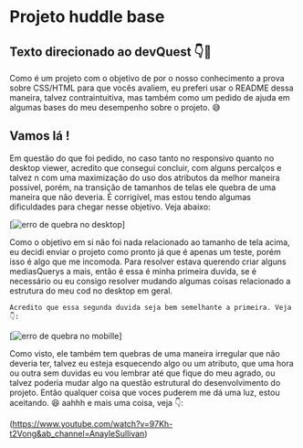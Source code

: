 # Projeto huddle base

## Texto direcionado ao devQuest 👇👀
Como é um projeto com o objetivo de por o nosso conhecimento a prova sobre CSS/HTML para que vocês avaliem, eu preferi usar o README dessa maneira, talvez contraintuitiva, mas também como um pedido de ajuda em algumas bases do meu desempenho sobre o projeto. 😅

## Vamos lá !

Em questão do que foi pedido, no caso tanto no responsivo quanto no desktop viewer, acredito que consegui concluir, com alguns percalços e talvez n com uma maximização do uso dos atributos da melhor maneira possivel, porém, na transição de tamanhos de telas ele quebra de uma maneira que não deveria. É corrigível, mas estou tendo algumas dificuldades para chegar nesse objetivo. Veja abaixo:

[<img src="./src/images/socorro-1.gif" alt="erro de quebra no desktop">]

Como o objetivo em si não foi nada relacionado ao tamanho de tela acima, eu decidi enviar o projeto como pronto já que é apenas um teste, porém isso é algo que me incomoda. Para resolver estava querendo criar alguns mediasQuerys a mais, então é essa é minha primeira duvida, se é necessário ou eu consigo resolver mudando algumas coisas relacionado a estrutura do meu cod no desktop em geral.

    Acredito que essa segunda duvida seja bem semelhante a primeira. Veja 👇:

[<img src="./src/images/socorro-2.gif" alt="erro de quebra no mobille">]

Como visto, ele também tem quebras de uma maneira irregular que não deveria ter, talvez eu esteja esquecendo algo ou um atributo, que uma hora ou outra sem duvidas eu vou lembrar até que fique do meu agrado, ou talvez poderia mudar algo na questão estrutural do desenvolvimento do projeto. Então qualquer coisa que voces puderem me dá uma luz, estou aceitando. 😆 aahhh e mais uma coisa, veja 👇:

(https://www.youtube.com/watch?v=97Kh-t2Vong&ab_channel=AnayleSullivan)